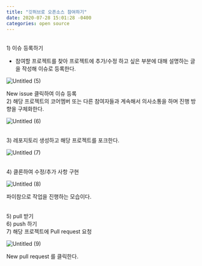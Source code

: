 ```yaml
---
title: "깃허브로 오픈소스 참여하기"
date: 2020-07-28 15:01:28 -0400
categories: open source
---
```




<br/>
1) 이슈 등록하기

- 참여할 프로젝트를 찾아 프로젝트에 추가/수정 하고 싶은 부분에 대해 설명하는 글을 작성해 이슈로 등록한다.

![Untitled (5)](https://user-images.githubusercontent.com/55476302/88625363-925ddd00-d0e3-11ea-9a80-035fcb42e054.png)

New issue 클릭하여 이슈 등록
<br/>
2) 해당 프로젝트의 코어멤버 또는 다른 참여자들과 계속해서 의사소통을 하며 진행 방향을 구체화한다.

![Untitled (6)](https://user-images.githubusercontent.com/55476302/88625518-da7cff80-d0e3-11ea-8b75-626439be5901.png)

<br/>
3) 레포지토리 생성하고 해당 프로젝트를 포크한다.

![Untitled (7)](https://user-images.githubusercontent.com/55476302/88625586-05675380-d0e4-11ea-880f-51663ff160b1.png)

<br/>
4) 클론하여 수정/추가 사항 구현

![Untitled (8)](https://user-images.githubusercontent.com/55476302/88625639-1dd76e00-d0e4-11ea-840e-ea6630a96266.png)

파이참으로 작업을 진행하는 모습이다.

<br/>
5) pull 받기

<br/>
6) push 하기

<br/>
7) 해당 프로젝트에 Pull request 요청

![Untitled (9)](https://user-images.githubusercontent.com/55476302/88625737-4fe8d000-d0e4-11ea-826f-b9ebb5da58dc.png)

New pull request 를 클릭한다.
